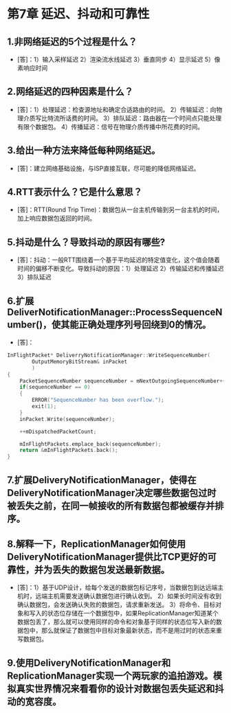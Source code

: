 # 第7章 延迟、抖动和可靠性
## 1.非网络延迟的5个过程是什么？
- [答]：1）输入采样延迟 2）渲染流水线延迟 3）垂直同步 4）显示延迟 5）像素响应时间
## 2.网络延迟的四种因素是什么？
- [答]：1）处理延迟：检查源地址和确定合适路由的时间。 2）传输延迟：向物理介质写比特流所话费的时间。 3）排队延迟：路由器在一个时间点只能处理有限个数据包。 4）传播延迟：信号在物理介质传播中所花费的时间。
## 3.给出一种方法来降低每种网络延迟。
- [答]：建立网络基础设施，与ISP直接互联，尽可能的降低网络延迟。
## 4.RTT表示什么？它是什么意思？
- [答]：RTT(Round Trip Time)：数据包从一台主机传输到另一台主机的时间，加上响应数据包返回的时间。
## 5.抖动是什么？导致抖动的原因有哪些?
- [答]：抖动：一般RTT围绕着一个基于平均延迟的特定值变化，这个值会随着时间的偏移不断变化。导致抖动的原因：1）处理延迟 2）传输延迟和传播延迟 3）排队延迟
## 6.扩展DeliverNotificationManager::ProcessSequenceNumber()，使其能正确处理序列号回绕到0的情况。
- [答]：
```cpp
InFlightPacket* DeliverryNotificationManager::WriteSequenceNumber(
        OutputMemoryBitStream& inPacket
        )
{
    PacketSequenceNumber sequenceNumber = mNextOutgoingSequenceNumber++;
    if(sequenceNumber == 0)
    {
        ERROR("SequenceNumber has been overflow.");
        exit(1);
    }
    inPacket.Write(sequenceNumber);

    ++mDispatchedPacketCount;

    mInFlightPackets.emplace_back(sequenceNumber);
    return &mInFlightPackets.back();
}
```
## 7.扩展DeliveryNotificationManager，使得在DeliveryNotificationManager决定哪些数据包过时被丢失之前，在同一帧接收的所有数据包都被缓存并排序。
## 8.解释一下，ReplicationManager如何使用DeliveryNotificationManager提供比TCP更好的可靠性，并为丢失的数据包发送最新数据。
- [答]：1）基于UDP设计，给每个发送的数据包标记序号，当数据包到达远端主机时，远端主机需要发送确认数据包进行确认收到。 2）如果长时间没有收到确认数据包，会发送确认失败的数据包，请求重新发送。 3）将命令、目标对象和写入的状态位存储在一个数据包中，如果ReplicationManager知道某个数据包丢了，那么就可以使用同样的命令和对象基于同样的状态位写入新的数据包中，那么就保证了数据包中目标对象最新状态，而不是用过时的状态来重写数据包。
## 9.使用DeliveryNotificationManager和ReplicationManager实现一个两玩家的追拍游戏。模拟真实世界情况来看看你的设计对数据包丢失延迟和抖动的宽容度。